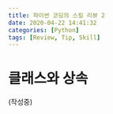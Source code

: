 ```yaml
---
title: 파이썬 코딩의 스킬 리뷰 2
date: 2020-04-22 14:41:32
categories: [Python]
tags: [Review, Tip, Skill]
---
```


# 클래스와 상속





















(작성중)